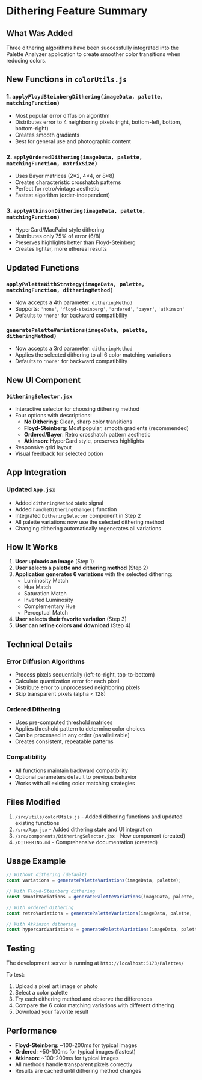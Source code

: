 # Dithering Feature Summary

## What Was Added

Three dithering algorithms have been successfully integrated into the Palette Analyzer application to create smoother color transitions when reducing colors.

## New Functions in `colorUtils.js`

### 1. `applyFloydSteinbergDithering(imageData, palette, matchingFunction)`
- Most popular error diffusion algorithm
- Distributes error to 4 neighboring pixels (right, bottom-left, bottom, bottom-right)
- Creates smooth gradients
- Best for general use and photographic content

### 2. `applyOrderedDithering(imageData, palette, matchingFunction, matrixSize)`
- Uses Bayer matrices (2×2, 4×4, or 8×8)
- Creates characteristic crosshatch patterns
- Perfect for retro/vintage aesthetic
- Fastest algorithm (order-independent)

### 3. `applyAtkinsonDithering(imageData, palette, matchingFunction)`
- HyperCard/MacPaint style dithering
- Distributes only 75% of error (6/8)
- Preserves highlights better than Floyd-Steinberg
- Creates lighter, more ethereal results

## Updated Functions

### `applyPaletteWithStrategy(imageData, palette, matchingFunction, ditheringMethod)`
- Now accepts a 4th parameter: `ditheringMethod`
- Supports: `'none'`, `'floyd-steinberg'`, `'ordered'`, `'bayer'`, `'atkinson'`
- Defaults to `'none'` for backward compatibility

### `generatePaletteVariations(imageData, palette, ditheringMethod)`
- Now accepts a 3rd parameter: `ditheringMethod`
- Applies the selected dithering to all 6 color matching variations
- Defaults to `'none'` for backward compatibility

## New UI Component

### `DitheringSelector.jsx`
- Interactive selector for choosing dithering method
- Four options with descriptions:
  - **No Dithering**: Clean, sharp color transitions
  - **Floyd-Steinberg**: Most popular, smooth gradients (recommended)
  - **Ordered/Bayer**: Retro crosshatch pattern aesthetic
  - **Atkinson**: HyperCard style, preserves highlights
- Responsive grid layout
- Visual feedback for selected option

## App Integration

### Updated `App.jsx`
- Added `ditheringMethod` state signal
- Added `handleDitheringChange()` function
- Integrated `DitheringSelector` component in Step 2
- All palette variations now use the selected dithering method
- Changing dithering automatically regenerates all variations

## How It Works

1. **User uploads an image** (Step 1)
2. **User selects a palette and dithering method** (Step 2)
3. **Application generates 6 variations** with the selected dithering:
   - Luminosity Match
   - Hue Match
   - Saturation Match
   - Inverted Luminosity
   - Complementary Hue
   - Perceptual Match
4. **User selects their favorite variation** (Step 3)
5. **User can refine colors and download** (Step 4)

## Technical Details

### Error Diffusion Algorithms
- Process pixels sequentially (left-to-right, top-to-bottom)
- Calculate quantization error for each pixel
- Distribute error to unprocessed neighboring pixels
- Skip transparent pixels (alpha < 128)

### Ordered Dithering
- Uses pre-computed threshold matrices
- Applies threshold pattern to determine color choices
- Can be processed in any order (parallelizable)
- Creates consistent, repeatable patterns

### Compatibility
- All functions maintain backward compatibility
- Optional parameters default to previous behavior
- Works with all existing color matching strategies

## Files Modified

1. `/src/utils/colorUtils.js` - Added dithering functions and updated existing functions
2. `/src/App.jsx` - Added dithering state and UI integration
3. `/src/components/DitheringSelector.jsx` - New component (created)
4. `/DITHERING.md` - Comprehensive documentation (created)

## Usage Example

```javascript
// Without dithering (default)
const variations = generatePaletteVariations(imageData, palette);

// With Floyd-Steinberg dithering
const smoothVariations = generatePaletteVariations(imageData, palette, 'floyd-steinberg');

// With ordered dithering
const retroVariations = generatePaletteVariations(imageData, palette, 'ordered');

// With Atkinson dithering
const hypercardVariations = generatePaletteVariations(imageData, palette, 'atkinson');
```

## Testing

The development server is running at `http://localhost:5173/Palettes/`

To test:
1. Upload a pixel art image or photo
2. Select a color palette
3. Try each dithering method and observe the differences
4. Compare the 6 color matching variations with different dithering
5. Download your favorite result

## Performance

- **Floyd-Steinberg**: ~100-200ms for typical images
- **Ordered**: ~50-100ms for typical images (fastest)
- **Atkinson**: ~100-200ms for typical images
- All methods handle transparent pixels correctly
- Results are cached until dithering method changes
